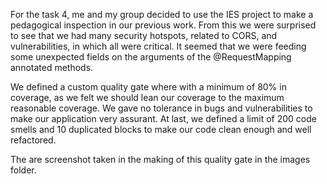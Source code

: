 For the task 4, me and my group decided to use the IES project to make a pedagogical inspection in our previous work. From this we were surprised to see that we had many security hotspots, related to CORS, and vulnerabilities, in which all were critical. It seemed that we were feeding some unexpected fields on the arguments of the @RequestMapping annotated methods.

We defined a custom quality gate where with a minimum of 80% in coverage, as we felt we should lean our coverage to the maximum reasonable coverage. We gave no tolerance in bugs and vulnerabilities to make our application very assurant. At last, we defined a limit of 200 code smells and 10 duplicated blocks to make our code clean enough and well refactored.

The are screenshot taken in the making of this quality gate in the images folder.
